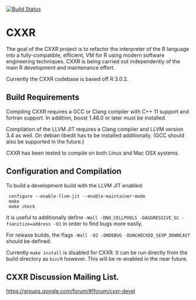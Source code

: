 [![Build Status](https://travis-ci.org/cxxr-devel/cxxr.svg?branch=master)](https://travis-ci.org/cxxr-devel/cxxr)

# CXXR

The goal of the CXXR project is to refactor the interpreter of the R language into a fully-compatible, efficient, VM for R using modern software engineering techniques.  CXXR is being carried out independently of the main R development and maintenance effort.

Currently the CXXR codebase is based off R 3.0.2.

## Build Requirements

Compiling CXXR requires a GCC or Clang compiler with C++ 11 support and fortran support.  In addition, boost 1.48.0 or later must be installed.

Compilation of the LLVM JIT requires a Clang compiler and LLVM version 3.4 as well. On debian libedit has to be installed additionally.  (GCC should also be supported in the future.)

CXXR has been tested to compile on both Linux and Mac OSX systems.

## Configuration and Compilation

To build a development build with the LLVM JIT enabled:
  ```
   configure --enable-llvm-jit --enable-maintainer-mode 
   make
   make check
   ```
It is useful to additionally define `-Wall -DNO_CELLPOOLS -DAGGRESSIVE_GC -fsanitize=address -O1` in order to find bugs more easily. 

For release builds, the flags `-Wall -O2 -DNDEBUG -DUNCHECKED_SEXP_DOWNCAST` should be defined.

Currently `make install` is disabled for CXXR.  It can be run directly from the build directory as `bin/R` however.  This will be re-enabled in the near future.

## CXXR Discussion Mailing List.

https://groups.google.com/forum/#!forum/cxxr-devel

